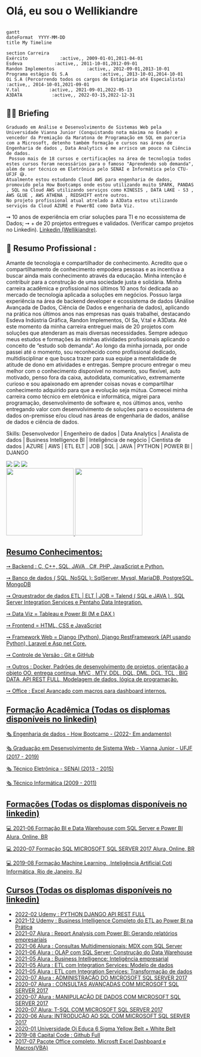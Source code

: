 # Olá, eu sou o Wellikiandre

```mermaid

gantt
dateFormat  YYYY-MM-DD
title My Timeline

section Carreira
Exército            :active,, 2009-01-01,2011-04-01
Esdeva            :active,, 2011-10-01,2012-09-01
Randon Implementos            :active,, 2012-09-01,2013-10-01
Programa estágio Oi S.A            :active,, 2013-10-01,2014-10-01
Oi S.A (Percorrendo todos os cargos de Estágiario até Especialista)            :active,, 2014-10-01,2021-09-01
V.tal           :active,, 2021-09-01,2022-05-13
A3DATA           :active,, 2022-03-15,2022-12-31

```

## 👨‍🏫 Briefing 
	Graduado em Análise e Desenvolvimento de Sistemas Web pela Universidade Vianna Junior (Conquistando nota máxima no Enade) e vencedor da Premiação da Maratona de Programação em SQL em parceria com a Microsoft, detenho também formação e cursos nas áreas de Engenharia de dados , Data Analytics e me arrisco um pouco na Ciência de dados. 
	 Possuo mais de 18 cursos e certificações na área de tecnologia todos estes cursos foram necessários para o famoso "Aprendendo sob demanda", além de ser técnico em Eletrônica pelo SENAI e Informática pelo CTU-UFJF 😅.
	Atualmente estou estudando Cloud AWS para engenharia de dados, promovido pela How Bootcamps onde estou utilizando muito SPARK, PANDAS , SQL na Cloud AWS utilizando serviços como KINESIS , DATA LAKE - S3 , AWS GLUE , AWS ATHENA , REDSHIFT entre outros.
	No projeto profissional atual atrelado a A3Data estou utilizando serviços da Cloud AZURE e PowerBI como Data Viz.

➙ 10 anos de experiência em criar soluções para TI e no ecossistema de Dados;
➙ + de 20 projetos entregues e validados. (Verificar campo projetos no Linkedin).
[Linkedin (Wellikiandre)](https://www.linkedin.com/in/wellikiandre/).

## 💼 Resumo Profissional :
  Amante de tecnologia e compartilhador de conhecimento. Acredito que o compartilhamento de conhecimento empodera pessoas e as incentiva a buscar ainda mais conhecimento através da educação. Minha intenção é contribuir para a construção de uma sociedade justa e solidária.
 	Minha carreira acadêmica e profissional nos últimos 10 anos foi dedicada ao mercado de tecnologia aplicada a soluções em negócios. Possuo larga experiência na área de  backend developer e ecossistema de dados (Análise Avançada de Dados, Ciência de Dados e engenharia de dados), aplicando na prática nos últimos anos nas empresas nas quais trabalhei, destacando Esdeva Indústria Gráfica, Randon Implementos, OI Sa, V.tal e A3Data. Até este momento da minha carreira entreguei mais de 20 projetos com soluções que atenderam as mais diversas necessidades.
 	Sempre adequo meus estudos e formações às minhas atividades profissionais aplicando o conceito de “estudo sob demanda”. Ao longo da minha jornada, por onde passei até o momento, sou reconhecido como profissional dedicado, multidisciplinar e que busca trazer para sua equipe a mentalidade de atitude de dono em atividades e entregas. Sempre procuro entregar o meu melhor com o conhecimento disponível no momento, sou flexível, auto motivado, penso fora da caixa, autodidata, comunicativo, extremamente curioso e sou apaixonado em aprender coisas novas e compartilhar conhecimento adquirido para que a evolução seja mútua.
  Comecei minha carreira como técnico em eletrônica e informática, migrei para programação, desenvolvimento de software e, nos últimos anos, venho entregando valor com  desenvolvimento de soluções para o ecossistema de dados on-premisse e/ou cloud nas áreas de engenharia de dados, análise de dados e ciência de dados.

Skills: Desenvolvedor | Engenheiro de dados | Data Analytics | Analista de dados | Business Intelligence BI | Inteligência de negócio | Cientista de dados | AZURE | AWS | ETL ELT | JOB | SQL | JAVA | PYTHON | POWER BI | DJANGO


<div> 
  <a href="https://www.linkedin.com/in/wellikiandre/" target="_blank"><img src="https://img.shields.io/badge/-LinkedIn-%230077B5?style=for-the-badge&logo=linkedin&logoColor=white" target="_blank"></a> 
  <a href="https://linktr.ee/wellikiandre" target="_blank"><img src="https://img.shields.io/badge/LinkTree-FF0000?style=for-the-badge&logo=Linktree&logoColor=white" target="_blank"></a>
  <a href="https://docs.google.com/document/d/1mX-EtqGDNQxiE8f8kMF0eon6iOelTQTK/edit?usp=sharing&ouid=116609682125162317803&rtpof=true&sd=true" target="_blank"><img src="https://img.shields.io/badge/Curriculum-FF0000?style=for-the-badge&logo=Linktree&logoColor=green" target="_blank"></a>
</div>

<div>
  <a href="https://github.com/Wellikiandre">
  <img height="180em" src="https://github-readme-stats.vercel.app/api?username=Wellikiandre&show_icons=true&theme=dark&include_all_commits=true&count_private=true"/>
  <img height="180em" src="https://github-readme-stats.vercel.app/api/top-langs/?username=Wellikiandre&layout=compact&langs_count=16&theme=dark"/>
</div>

## Resumo Conhecimentos:
➙ Backend : C, C++, SQL, JAVA , C#, PHP, JavaScript e Python.
 
➙ Banco de dados ( SQL, NoSQL ): SqlServer, Mysql, MariaDB, PostgreSQL, MongoDB 
 
➙ Orquestrador de dados ETL | ELT | JOB = Talend ( SQL e JAVA ) , SQL Server Integration Services e Pentaho Data Integration.
 
➙ Data Viz = Tableau e Power BI (M e DAX ) 
 
➙ Frontend = HTML, CSS e JavaScript 
 
➙ Framework Web = Django (Python), Django RestFramework (API usando Python), Laravel e Asp net Core.
 
➙ Controle de Versão : Git e GitHub
 
➙ Outros : Docker, Padrões de desenvolvimento de projetos, orientação a objeto OO, entrega continua, MVC , MTV, DDL, DQL, DML, DCL, TCL , BIG DATA, API REST FULL, Modelagem de dados, lógica de programação.
 
➙ Office : Excel Avançado com macros para dashboard internos.
 

## Formação Acadêmica (Todas os displomas disponíveis no linkedin)

:newspaper_roll: Engenharia de dados - How Bootcamp - (2022- Em andamento)

:newspaper_roll: Graduação em Desenvolvimento de Sistema Web - Vianna Junior - UFJF (2017 - 2019)

:newspaper_roll: Técnico Eletrônica - SENAI (2013 - 2015)

:newspaper_roll: Técnico Informática (2009 - 2011)

## Formações (Todas os displomas disponíveis no linkedin)

:computer: 2021-06 Formação BI e Data Warehouse com SQL Server e Power BI Alura, Online, BR

:computer: 2020-07 Formação SQL MICROSOFT SQL SERVER 2017 Alura, Online, BR

:computer: 2019-08 Formação Machine Learning, ,Inteligência Artificial Coti Informática, Rio de Janeiro, RJ

## Cursos (Todas os displomas disponíveis no linkedin)
* 2022-02		 Udemy : PYTHON DJANGO API REST FULL
* 2021-12    Udemy : Business Intelligence Completo do ETL ao Power BI na Prática
* 2021-07    Alura : Report Analysis com Power BI: Gerando relatórios empresariais
* 2021-06    Alura : Consultas Multidimensionais: MDX com SQL Server
* 2021-06    Alura : OLAP com SQL Server: Construção do Data Warehouse
* 2021-05    Alura : Business Intelligence: Inteligência empresarial
* 2021-05    Alura : ETL com Integration Services: Modelo de dados
* 2021-05    Alura : ETL com Integration Services: Transformação de dados
* 2020-07    Alura : ADMINISTRAÇÃO DO MICROSOFT SQL SERVER 2017
* 2020-07    Alura : CONSULTAS AVANÇADAS COM MICROSOFT SQL SERVER 2017
* 2020-07    Alura : MANIPULAÇÃO DE DADOS COM MICROSOFT SQL SERVER 2017
* 2020-07    Alura: T-SQL COM MICROSOFT SQL SERVER 2017
* 2020-06    Alura: INTRODUÇÃO AO SQL COM MICROSOFT SQL SERVER 2017
* 2020-01    Universidade Oi Educa 6 Sigma Yellow Belt + White Belt
* 2019-08    Capital Code : Github Full
* 2017-07    Pacote Office completo, Microsft Excel Dashboard e Macros(VBA)







